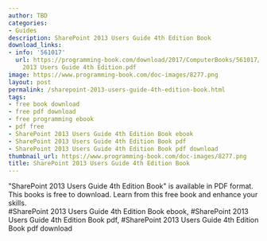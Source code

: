 ```yaml
---
author: TBD
categories:
- Guides
description: SharePoint 2013 Users Guide 4th Edition Book
download_links:
- info: '561017'
  url: https://programming-book.com/download/2017/ComputerBooks/561017/SharePoint
    2013 Users Guide 4th Edition.pdf
image: https://www.programming-book.com/doc-images/8277.png
layout: post
permalink: /sharepoint-2013-users-guide-4th-edition-book.html
tags:
- free book download
- free pdf download
- free programming ebook
- pdf free
- SharePoint 2013 Users Guide 4th Edition Book ebook
- SharePoint 2013 Users Guide 4th Edition Book pdf
- SharePoint 2013 Users Guide 4th Edition Book pdf download
thumbnail_url: https://www.programming-book.com/doc-images/8277.png
title: SharePoint 2013 Users Guide 4th Edition Book
---
```


 
<div class="item-desc text-justify">
  "SharePoint 2013 Users Guide 4th Edition Book" is available in PDF format. This books is free to download. Learn from this free book and enhance your skills.
  <br>
  #SharePoint 2013 Users Guide 4th Edition Book ebook, #SharePoint 2013 Users Guide 4th Edition Book pdf, #SharePoint 2013 Users Guide 4th Edition Book pdf download
</div>
